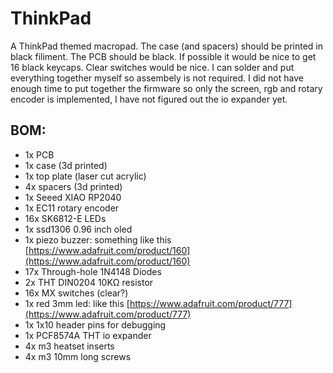 # ThinkPad

A ThinkPad themed macropad.
The case (and spacers) should be printed in black filiment.
The PCB should be black.
If possible it would be nice to get 16 black keycaps.
Clear switches would be nice.
I can solder and put everything together myself so assembely is not required.
I did not have enough time to put together the firmware so only the screen, rgb and rotary encoder is implemented, I have not figured out the io expander yet.

## BOM:
 - 1x PCB
 - 1x case (3d printed)
 - 1x top plate (laser cut acrylic)
 - 4x spacers (3d printed)
 - 1x Seeed XIAO RP2040
 - 1x EC11 rotary encoder
 - 16x SK6812-E LEDs
 - 1x ssd1306 0.96 inch oled
 - 1x piezo buzzer: something like this [https://www.adafruit.com/product/160](https://www.adafruit.com/product/160)
 - 17x Through-hole 1N4148 Diodes
 - 2x THT DIN0204 10KΩ resistor
 - 16x MX switches (clear?)
 - 1x red 3mm led: like this [https://www.adafruit.com/product/777](https://www.adafruit.com/product/777)
 - 1x 1x10 header pins for debugging
 - 1x PCF8574A THT io expander
 - 4x m3 heatset inserts
 - 4x m3 10mm long screws

